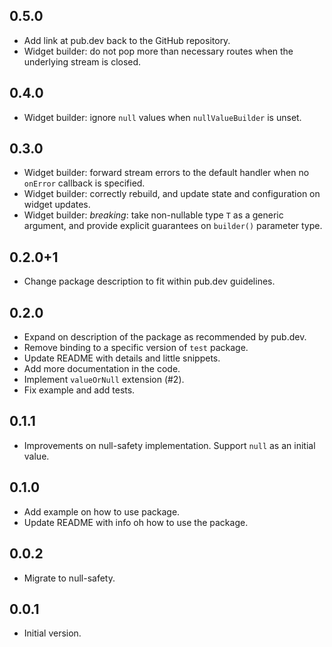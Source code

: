 ## 0.5.0

- Add link at pub.dev back to the GitHub repository.
- Widget builder: do not pop more than necessary routes when the underlying
  stream is closed.

## 0.4.0

- Widget builder: ignore `null` values when `nullValueBuilder` is unset.

## 0.3.0

- Widget builder: forward stream errors to the default handler when no `onError`
  callback is specified.
- Widget builder: correctly rebuild, and update state and configuration on
  widget updates.
- Widget builder: *breaking*: take non-nullable type `T` as a generic argument,
  and provide explicit guarantees on `builder()` parameter type.

## 0.2.0+1

- Change package description to fit within pub.dev guidelines.

## 0.2.0

- Expand on description of the package as recommended by pub.dev.
- Remove binding to a specific version of `test` package.
- Update README with details and little snippets.
- Add more documentation in the code.
- Implement `valueOrNull` extension (#2).
- Fix example and add tests.

## 0.1.1

- Improvements on null-safety implementation. Support `null` as an
  initial value.

## 0.1.0

- Add example on how to use package.
- Update README with info oh how to use the package.

## 0.0.2

- Migrate to null-safety.

## 0.0.1

- Initial version.
